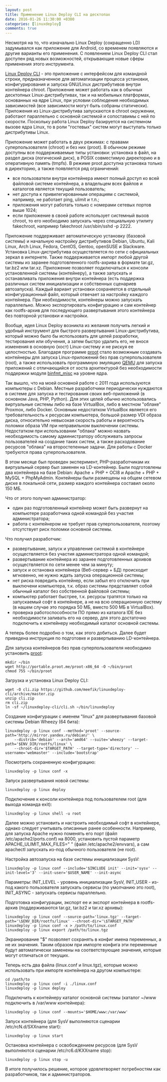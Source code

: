 ```yaml
---
layout: post
title: Применение Linux Deploy CLI на десктопах
date: 2016-01-26 11:30:00 +0300
categories: [linuxdeploy]
comments: true
---
```


Несмотря на то, что изначально Linux Deploy (сокращенно LD) задумывался как приложение для Android, со временем появляются и другие варианты его применения. С появлением Linux Deploy CLI стал доступен ряд новых возможностей, открывающие новые сферы применения этого инструмента.

[Linux Deploy CLI](https://github.com/meefik/linuxdeploy-cli) - это приложение с интерфейсом для командной строки, предназначенное для автоматизации процесса установки, конфигурирования и запуска GNU/Linux дистрибутивов внутри контейнера chroot. Приложение может работать как в обычных десктопных Linux-дистрибутивах, так и на мобильных платформах, основанных на ядре Linux, при условии соблюдения необходимых зависимостей (все зависимости могут быть собраны статически). Приложения из Linux-дистрибутива запускаются в chroot окружении, работают параллельно с основной системой и сопоставимы с ней по скорости. Поскольку работа Linux Deploy базируется на системном вызове ядра Linux, то в роли "гостевых" систем могут выступать только дистрибутивы Linux.

<!--more-->

Приложение может работать в двух режимах: с правами суперпользователя (chroot) и без них (proot). В обычном режиме доступны все поддерживаемые типы установки: установка в файл, на раздел диска (логический диск), в POSIX совместимую директорию и в оперативную память (tmpfs). В режиме proot доступна установка только в директорию, а также появляется ряд ограничений:

* все пользователи внутри контейнера имеют полный доступ ко всей файловой системе контейнера, а владельцем всех файлов и каталогов является текущий пользователь;
* нет доступа к привилегированным операциям с системой, например, не работает ping, ulimit и т.п.;
* приложения могут работать только с номерами сетевых портов выше 1024;
* если приложение в своей работе использует системный вызов chroot, то его необходимо запускать через специальную утилиту fakechroot, например fakechroot /usr/sbin/sshd -p 2222.

Приложение поддерживает автоматическую установку (базовой системы) и начальную настройку дистрибутивов Debian, Ubuntu, Kali Linux, Arch Linux, Fedora, CentOS, Gentoo, openSUSE и Slackware. Установка Linux-дистрибутива осуществляется по сети с официальных зеркал в интернете. Также поддерживается импорт любой другой системы из заранее подготовленного rootfs-ахрива в формате tar.gz, tar.bz2 или tar.xz. Приложение позволяет подключаться к консоли установленной системы (контейнеру), а также запускать и останавливать приложения внутри контейнера (есть поддержка различных систем инициализации и собственных сценариев автозапуска). Каждый вариант установки сохраняется в отдельный конфигурационный файл, который отвечает за настройку каждого контейнера. При необходимости, контейнеры можно запускать параллельно. Можно экспортировать конфигурацию и сам контейнер как rootfs-архив для последующего развертывания этого контейнера без повторной установки и настройки.

Вообще, идея Linux Deploy возникла из желания получить легкий и удобный инструмент для быстрого развертывания Linux-дистрибутива, который можно было бы использовать для целей разработки, тестирования или обучения, а затем быстро удалить его, не внося изменения в основную (хост) Linux-систему и не рискуя ее целостностью. Благодаря программе [proot](http://proot.me) стало возможным создавать контейнеры для запуска Linux-приложений без прав суперпользователя (root), а также использовать программную эмуляцию [QEMU](https://ru.wikipedia.org/wiki/QEMU) для запуска приложений с отличающийся от хоста архитектурой без необходимости поддержки модуля [binfmt_misc](https://en.wikipedia.org/wiki/Binfmt_misc) на уровне ядра.

Так вышло, что на моей основной работе с 2011 года используются компьютеры с Debian. Местные разработчики периодически нуждаются в системе для запуска и тестирования своих веб-приложений (в основном Java, PHP, Python). Для этих целей обычно использовались виртуальные системы либо на базе VirtualBox, либо в местном "облаке" Proxmox, либо Docker. Основным недостатком VirtualBox является его требовательность к ресурсам компьютера, большой размер VDI образа диска, относительно невысокая скорость работы и вероятность поломки образа VM при неправильном выключении системы. Недостатком при использовании "облака" можно назвать необходимость самому администратору обслуживать запросы пользователей на создание таких систем, а также расходование ресурсов "облака" на второстепенные задачи. Для работы с Docker требуются права суперпользователя.

В этом месяце был проведен эксперимент, PHP-разработчикам их виртуальный сервер был заменен на LD-контейнер. Были подготовлены два контейнера на базе Debian: Apache + PHP + OCI8 и Apache + PHP + MySQL + PhpMyAdmin. Контейнеры были размещены на общем сетевом диске в локальной сети, размер каждого контейнера составил около 150 МБ.

Что от этого получил администратор:

* один раз подготовленный контейнер может быть развернут на компьютере разработчика одной командой без участия администратора;
* работа с контейнером не требует прав суперпользователя, поэтому отсутствует риск поломки основной системы.

Что получил разработчик:

* развертывание, запуск и управление системой в контейнере осуществляется без участия администратора одной командой;
* развертывание контейнера из заранее подготовленных архивов осуществляется по сети менее чем за минуту;
* запуск и остановка контейнера (Веб-сервер + БД) происходит мгновенно, не нужно ждать запуска операционной системы;
* нет риска повредить контейнер, если забыл его отключить при выключени компьютера, т.к. образ системы представляет собой обычный каталог без собственной файловой системы;
* компьютер работает быстрее, т.к. ресурсы тратятся только на запускаемый софт в контейнере, а не на всю операционную систему (в нашем случае это порядка 50 МБ, вместо 500 МБ в VirtualBox).
* проверка работоспособности ПО прямо из каталога IDE без необходимости заливать его на сервер, для этого достаточно подключить к контейнеру необходимый каталог основной системы.

А теперь более подробно о том, как этого добиться. Далее будет приведена инструкция по подготовке и развертыванию LD-контейнера.

Для запуска контейнеров без прав суперпользователя необходимо установить [proot](http://proot.me):
```
mkdir ~/bin
wget http://portable.proot.me/proot-x86_64 -O ~/bin/proot
chmod 755 ~/bin/proot
```

Загрузка и установка Linux Deploy CLI:
```
wget -O cli.zip https://github.com/meefik/linuxdeploy-cli/archive/master.zip
unzip cli.zip
rm cli.zip
ln -sf ~/linuxdeploy-cli/cli.sh ~/bin/linuxdeploy
```

Создание конфигурации с именем "linux" для развертывания базовой системы Debian Wheezy (64 бита):
```
linuxdeploy -p linux conf --method='proot' --source-path='http://mirror.yandex.ru/debian/' \
    --distrib='debian' --arch='amd64' --suite='wheezy' --target-path='$ENV_DIR/rootfs/linux' \
    --chroot-dir='$TARGET_PATH' --target-type='directory' --username='webmaster' --include='bootstrap'
```

Посмотреть сохраненную конфигурацию:
```
linuxdeploy -p linux conf -x
```

Запуск развертывания новой системы:
```
linuxdeploy -p linux deploy
```

Подключение к консоли контейнера под пользователем root (для выхода команда exit):
```
linuxdeploy -p linux shell -u root
```

Далее можно установить и настроить необходимый софт в контейнере, однако следует учитывать описанные ранее особенности. Например, для запуска Apache нужно поменять его порт (файл /etc/apache2/ports.conf) на 8000, установить пустой параметр APACHE_ULIMIT_MAX_FILES=" " (файл /etc/apache2/envvars), а сам apachectl запускать из-под обычного пользователя (не root).

Настройка автозапуска на базе системы инициализации SysV:
```
linuxdeploy -p linux conf --include='$INCLUDE init' --init='sysv' --init-level='3' --init-user='$USER_NAME' --init-async
```
Параметры: INIT_LEVEL - уровень инициализации SysV, INIT_USER - из-под какого пользователя запускать сервисы (по умолчанию это root), INIT_ASYNC - запускать сервисы параллельно.

Подготовка конфигурации, экспорт ее и экспорт контейнера в rootfs-архив (поддерживаются tar.gz, tar.bz2 и tar.xz архивы):
```
linuxdeploy -p linux conf --source-path='linux.tgz' --target-path='\$ENV_DIR/rootfs/linux' --chroot-dir='\$TARGET_PATH'
linuxdeploy -p linux conf -x > /path/to/linux.conf
linuxdeploy -p linux export /path/to/linux.tgz
```

Экранирование "\$" позволяет сохранять в конфиг имена переменных, а не их значения. Таким образом при импорте конфига эти переменные будут автоматически заменены на соответствующие значения, которые могут отличаться от текущих.

Теперь есть два файла (linux.conf и linux.tgz), которые можно использовать при импорте контейнера на другом компьютере:
```
cd /path/to
linuxdeploy -p linux conf -i ./linux.conf
linuxdeploy -p linux deploy
```

Подключить к контейнеру каталог основной системы (каталог ~/www подключить в /var/www контейнера):
```
linuxdeploy -p linux conf --mounts='$HOME/www:/var/www'
```

Запуск контейнера (для SysV выполняются сценарии /etc/rcN.d/SXXname start):
```
linuxdeploy -p linux start
```

Остановка контейнера с освобождением ресурсов (для SysV выполняются сценарии /etc/rc6.d/KXXname stop):
```
linuxdeploy -p linux stop -u
```

В итоге получилось решение, которое удовлетворяет потребностям как разработчиков, так и администраторов.

